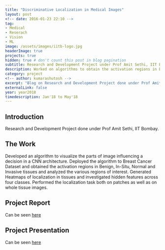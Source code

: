 ```yaml
---
title: "Discriminative Localization in Medical Images"
layout: post
<!-- date: 2016-01-23 22:10 -->
tag:
- Medical
- Reserach
- Vision
- ML
image: /assets/images/iitb-logo.jpg
headerImage: true
projects: true
hidden: true # don't count this post in blog pagination
subtitle: Research and Development Project under Prof Amit Sethi, IIT Bombay
description: Worked on algorithms to obtain the activation regions in Breast Cancer tissue images. 
category: project
<!-- author: kumarashutosh -->
excerpt: "Blog on Research and Development Project done under Prof Amit Sethi, IIT Bombay."
externalLink: false
year: year2018
timedescription: Jan'18 to May'18
---
```


## Introduction

Research and Development Project done under Prof Amit Sethi, IIT Bombay.

## The Work

Developed an algorithm to visualize the parts of image influencing a decision in a CNN architecture. Deployed the algorithm to Breast Cancer Dataset and obtained the activation regions in Benign, In-Situ, Normal and Invasive tissues and analyzed the various regions of interest. Generated Heatmaps of localization in tissues and investigated hidden features across four classes. Performed the localization task both on patches as well as on whole tissue images.

## Project Report

Can be seen [here](/assets/docs/RnD_Report_Kumar_Ashutosh.pdf)

## Project Presentation

Can be seen [here](/assets/docs/RnD_Final_Presentation.pdf)